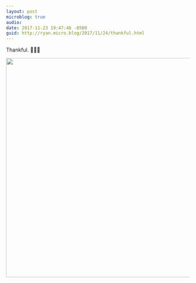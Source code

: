 ```yaml
---
layout: post
microblog: true
audio: 
date: 2017-11-23 19:47:46 -0500
guid: http://ryan.micro.blog/2017/11/24/thankful.html
---
```

Thankful. 🏃🏼‍♂️

<img src="http://www.ryanruns.com/uploads/2017/92aa3a9863.jpg" width="600" height="600" />
